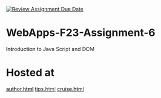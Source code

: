 [![Review Assignment Due Date](https://classroom.github.com/assets/deadline-readme-button-24ddc0f5d75046c5622901739e7c5dd533143b0c8e959d652212380cedb1ea36.svg)](https://classroom.github.com/a/b9NC0g7h)
# WebApps-F23-Assignment-6
Introduction to Java Script and DOM



# Hosted at
[author.html](https://44-563-webapps-f23.github.io/44563-webapps-f23-assignment6-BhanuGorantla/author.html)
[tips.html](https://44-563-webapps-f23.github.io/44563-webapps-f23-assignment6-BhanuGorantla/tips.html)
[cruise.html](https://44-563-webapps-f23.github.io/44563-webapps-f23-assignment6-BhanuGorantla/cruise.html)
